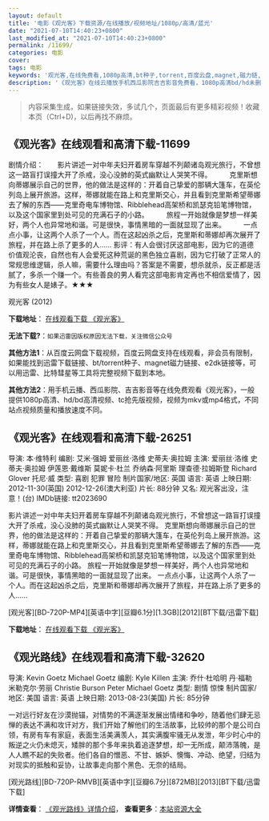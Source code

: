 ```yaml
---
layout: default
title: '电影《观光客》下载资源/在线播放/视频地址/1080p/高清/蓝光'
date: "2021-07-10T14:40:23+0800"
last_modified_at: "2021-07-10T14:40:23+0800"
permalink: /11699/
categories: 电影
cover:
tags: 电影
keywords: '观光客,在线免费看,1080p高清,bt种子,torrent,百度云盘,magnet,磁力链,迅雷下载资源'
description: '《观光客》在线云播放手机西瓜影院吉吉影音免费看，1080p高清bd/hd未删减完整版和tc抢先枪版，mkv/mp4格式，附带bt/torrent种子、magnet/磁力链、百度云盘、网盘资源迅雷下载链接'
---
```


>内容采集生成，如果链接失效，多试几个，页面最后有更多精彩视频！收藏本页（Ctrl+D)，以后再找不麻烦。


## 《观光客》在线观看和高清下载-11699

剧情介绍：　　影片讲述一对中年夫妇开着房车穿越不列颠诸岛观光旅行，不曾想这一路盲打误撞大开了杀戒，没心没肺的英式幽默让人哭笑不得。  　　克里斯想向蒂娜展示自己的世界，他的做法是这样的：开着自己挚爱的那辆大篷车，在英伦列岛上展开旅游。这样，蒂娜就能在路上和克里斯交心，并且看到克里斯希望蒂娜去了解的东西——克里奇电车博物馆、Ribblehead高架桥和凯瑟克铅笔博物馆，以及这个国家里到处可见的充满石子的小路。  　　旅程一开始就像是梦想一样美好，两个人也异常地和谐。可是很快，事情黑暗的一面就显现了出来。  　　一点点小事，让这两个人杀了一个人。而在这起凶杀之后，克里斯和蒂娜却再次展开了旅程，并在路上杀了更多的人…… 影评：有人会很讨厌这部电影，因为它的道德价值观沦丧，自然也有人会爱死这种荒诞的黑色独立喜剧，因为它打破了正常人的常规思维逻辑，杀人嘛，需要什么理由吗？答案是不需要，想杀就杀，反正都是活腻了，多杀一个赚一个。有些善良的男人看完这部电影肯定再也不相信爱情了，因为有些女人是婊子。★★★


观光客 (2012)

**下载地址**： [在线观看下载 《观光客》](https://www.btbtdy.me/btdy/dy7525.html) 


**无法下载?**：`如果迅雷因版权原因无法下载，关注微信公众号 `

**其他方法1**：从百度云网盘下载视频，百度云网盘支持在线观看，非会员有限制，如果能找到迅雷下载链接、bt/torrent种子、magnet磁力链接、e2dk链接等，可以用迅雷、比特彗星等工具将完整视频下载到本地。

**其他方法2**：用手机云播、西瓜影院、吉吉影音等在线免费观看《观光客》，一般提供1080p高清、hd/bd高清视频、tc抢先版视频，视频为mkv或mp4格式，不同站点视频质量和播放速度不同。


## 《观光客》在线观看和高清下载-26251

导演: 本·维特利 编剧: 艾米·强姆 爱丽丝·洛维 史蒂夫·奥拉姆 主演: 爱丽丝·洛维 史蒂夫·奥拉姆 伊莲恩·戴维斯 莫妮卡·杜兰 乔纳森·阿里斯 理查德·拉姆斯登 Richard Glover 托尼·威 类型: 喜剧 犯罪 冒险 制片国家/地区: 英国 语言: 英语 上映日期: 2012-11-30(英国) 2012-12-26(澳大利亚) 片长: 88分钟 又名: 观光客出没，注意！(台) IMDb链接: tt2023690

影片讲述一对中年夫妇开着房车穿越不列颠诸岛观光旅行，不曾想这一路盲打误撞大开了杀戒，没心没肺的英式幽默让人哭笑不得。 克里斯想向蒂娜展示自己的世界，他的做法是这样的：开着自己挚爱的那辆大篷车，在英伦列岛上展开旅游。这样，蒂娜就能在路上和克里斯交心，并且看到克里斯希望蒂娜去了解的东西——克里奇电车博物馆、Ribblehead高架桥和凯瑟克铅笔博物馆，以及这个国家里到处可见的充满石子的小路。 旅程一开始就像是梦想一样美好，两个人也异常地和谐。可是很快，事情黑暗的一面就显现了出来。 一点点小事，让这两个人杀了一个人。而在这起凶杀之后，克里斯和蒂娜却再次展开了旅程，并在路上杀了更多的人……


[观光客][BD-720P-MP4][英语中字][豆瓣6.1分][1.3GB][2012][BT下载/迅雷下载]

**下载地址**： [在线观看下载 《观光客》](https://www.btdx8.com/torrent/sightseers_2012.html) 


## 《观光路线》在线观看和高清下载-32620

导演: Kevin Goetz Michael Goetz 编剧: Kyle Killen 主演: 乔什·杜哈明 丹·福勒 米勒克尔·劳丽 Christie Burson Peter Michael Goetz 类型: 剧情 惊悚 制片国家/地区: 美国 语言: 英语 上映日期: 2013-08-23(美国) 片长: 85分钟

一对远行好友在沙漠抛锚，对情势的不满逐渐发展出情绪和争吵，随着他们肆无忌惮的表达不满和攻讦对方，我们开始了解他们的生活故事，比较帅的那个是公司白领，有房有车有家庭，表面生活美满羡人，其实满腹牢骚无从发泄，年少时心中的叛逆之火仍未熄灭，矮胖的那个多年来执着追逐梦想，却一无所成，颠沛落魄，是人人瞧不起的失败者。他们各自的憎恶、不甘、嫉妒、懊悔、冲动、绝望，归结为对现实的抵触和妥协，让故事走向那个黑色、无奈的结局。


[观光路线][BD-720P-RMVB][英语中字][豆瓣6.7分][872MB][2013][BT下载/迅雷下载]

**详情查看**： [《观光路线》详情介绍](/movie/32620/)， **查看更多**：[本站资源大全](/movie/t/all/)

